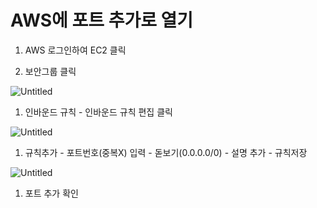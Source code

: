 # AWS에 포트 추가로 열기

1. AWS 로그인하여 EC2 클릭



1. 보안그룹 클릭

![Untitled](https://s3-us-west-2.amazonaws.com/secure.notion-static.com/03589432-8209-4015-990e-a1c89743ff36/Untitled.png)

1. 인바운드 규칙 - 인바운드 규칙 편집 클릭

![Untitled](https://s3-us-west-2.amazonaws.com/secure.notion-static.com/68068682-806c-4e8d-bccf-c3880ae1c75a/Untitled.png)

1. 규칙추가 - 포트번호(중복X) 입력 - 돋보기(0.0.0.0/0) - 설명 추가 - 규칙저장

![Untitled](https://s3-us-west-2.amazonaws.com/secure.notion-static.com/c4885069-f16c-4f14-bedf-0554462b069d/Untitled.png)

1. 포트 추가 확인